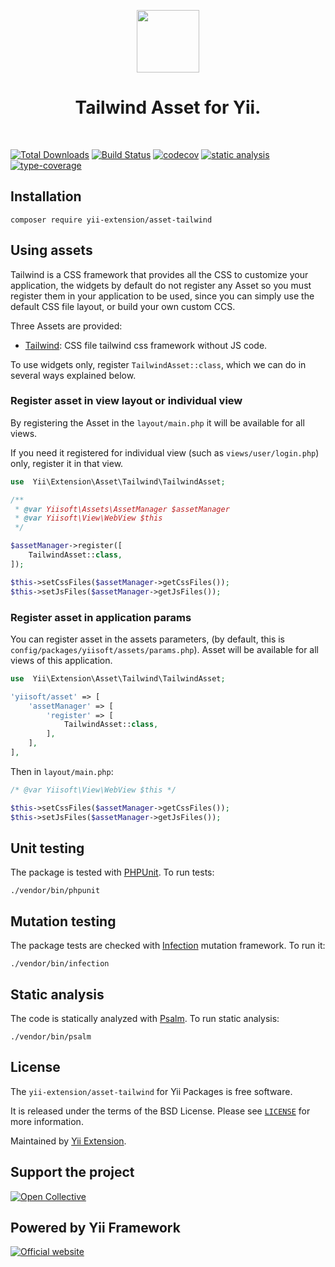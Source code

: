 <p align="center">
    <a href="https://github.com/yii-extension" target="_blank">
        <img src="https://lh3.googleusercontent.com/ehSTPnXqrkk0M3U-UPCjC0fty9K6lgykK2WOUA2nUHp8gIkRjeTN8z8SABlkvcvR-9PIrboxIvPGujPgWebLQeHHgX7yLUoxFSduiZrTog6WoZLiAvqcTR1QTPVRmns2tYjACpp7EQ=w2400" height="100px">
    </a>
    <h1 align="center">Tailwind Asset for Yii.</h1>
    <br>
</p>

[![Total Downloads](https://poser.pugx.org/yii-extension/asset-tailwind/downloads.png)](https://packagist.org/packages/yii-extension/asset-tailwind)
[![Build Status](https://github.com/yii-extension/asset-tailwind/workflows/build/badge.svg)](https://github.com/yii-extension/asset-tailwind/actions?query=workflow%3Abuild)
[![codecov](https://codecov.io/gh/yii-extension/asset-tailwind/branch/master/graph/badge.svg?token=Itn8wKEirt)](https://codecov.io/gh/yii-extension/asset-tailwind)
[![static analysis](https://github.com/yii-extension/asset-tailwind/workflows/static%20analysis/badge.svg)](https://github.com/yii-extension/asset-tailwind/actions?query=workflow%3A%22static+analysis%22)
[![type-coverage](https://shepherd.dev/github/yii-extension/asset-tailwind/coverage.svg)](https://shepherd.dev/github/yii-extension/asset-tailwind)


## Installation

```shell
composer require yii-extension/asset-tailwind
```

## Using assets

Tailwind is a CSS framework that provides all the CSS to customize your application, the widgets by default
do not register any Asset so you must register them in your application to be used, since you can simply use the
default CSS file layout, or build your own custom CCS.

Three Assets are provided:

- [Tailwind](https://tailwindcss.com/docs/installation): CSS file tailwind css framework without JS code.

To use widgets only, register `TailwindAsset::class`, which we can do in several ways explained below.

### Register asset in view layout or individual view

By registering the Asset in the `layout/main.php` it will be available for all views.

If you need it registered for individual view (such as `views/user/login.php`) only,
register it in that view.


```php
use  Yii\Extension\Asset\Tailwind\TailwindAsset;

/**
 * @var Yiisoft\Assets\AssetManager $assetManager
 * @var Yiisoft\View\WebView $this
 */

$assetManager->register([
    TailwindAsset::class,
]);

$this->setCssFiles($assetManager->getCssFiles());
$this->setJsFiles($assetManager->getJsFiles());
```

### Register asset in application params

You can register asset in the assets parameters, (by default, this is `config/packages/yiisoft/assets/params.php`).
Asset will be available for all views of this application.

```php
use  Yii\Extension\Asset\Tailwind\TailwindAsset;

'yiisoft/asset' => [
    'assetManager' => [
        'register' => [
            TailwindAsset::class,
        ],
    ],
],
```

Then in `layout/main.php`:

```php
/* @var Yiisoft\View\WebView $this */

$this->setCssFiles($assetManager->getCssFiles());
$this->setJsFiles($assetManager->getJsFiles());
```

## Unit testing

The package is tested with [PHPUnit](https://phpunit.de/). To run tests:

```shell
./vendor/bin/phpunit
```

## Mutation testing

The package tests are checked with [Infection](https://infection.github.io/) mutation framework. To run it:

```shell
./vendor/bin/infection
```

## Static analysis

The code is statically analyzed with [Psalm](https://psalm.dev/docs). To run static analysis:

```shell
./vendor/bin/psalm
```

## License

The `yii-extension/asset-tailwind` for Yii Packages is free software.

It is released under the terms of the BSD License. Please see [`LICENSE`](./LICENSE.md) for more information.

Maintained by [Yii Extension](https://github.com/yii-extension).


## Support the project

[![Open Collective](https://img.shields.io/badge/Open%20Collective-sponsor-7eadf1?logo=open%20collective&logoColor=7eadf1&labelColor=555555)](https://opencollective.com/yiisoft)

## Powered by Yii Framework

[![Official website](https://img.shields.io/badge/Powered_by-Yii_Framework-green.svg?style=flat)](https://www.yiiframework.com/)
